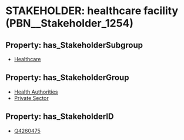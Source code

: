 # STAKEHOLDER: __healthcare facility__ (PBN__Stakeholder_1254)

## Property: has_StakeholderSubgroup

* [Healthcare](PBN__StakeholderSubgroup_48)

## Property: has_StakeholderGroup

* [Health Authorities](PBN__StakeholderGroup_4)
* [Private Sector](PBN__StakeholderGroup_5)

## Property: has_StakeholderID

* [Q4260475](Q4260475)

